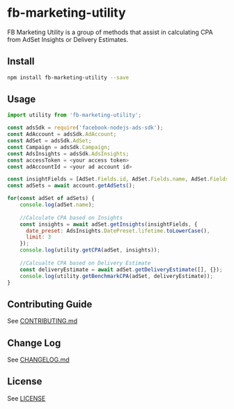 # fb-marketing-utility

FB Marketing Utility is a group of methods that assist in calculating CPA from AdSet Insights or Delivery Estimates. 

## Install

```bash
npm install fb-marketing-utility --save
```

## Usage

```javascript
import utility from 'fb-marketing-utility';

const adsSdk = require('facebook-nodejs-ads-sdk');
const AdAccount = adsSdk.AdAccount;
const AdSet = adsSdk.AdSet;
const Campaign = adsSdk.Campaign;
const AdsInsights = adsSdk.AdsInsights;
const accessToken = <your access token>
const adAccountId = <your ad account id>

const insightFields = [AdSet.Fields.id, AdSet.Fields.name, AdSet.Fields.campaign + '{' + Campaign.Fields.objective + '}', AdSet.Fields.promoted_object, AdSet.Fields.optimization_goal];
const adSets = await account.getAdSets();

for(const adSet of adSets) {
	console.log(adSet.name);
	
	//Calculate CPA based on Insights
	const insights = await adSet.getInsights(insightFields, {
	  date_preset: AdsInsights.DatePreset.lifetime.toLowerCase(),
	  limit: 3
	});
	console.log(utility.getCPA(adSet, insights));
	
	//Calcualte CPA based on Delivery Estimate
	const deliveryEstimate = await adSet.getDeliveryEstimate([], {});
	console.log(utility.getBenchmarkCPA(adSet, deliveryEstimate));
}
```
## Contributing Guide

See [CONTRIBUTING.md](CONTRIBUTING.md)

## Change Log

See [CHANGELOG.md](CHANGELOG.md)

## License

See [LICENSE](LICENSE)

